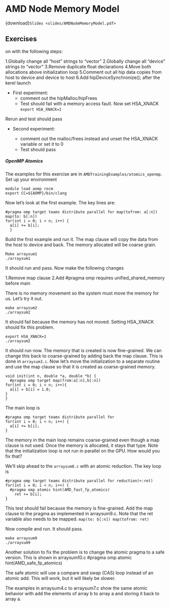 # AMD Node Memory Model

{download}`Slides <slides/AMDNodeMemoryModel.pdf>`

## Exercises

on with the following steps:

1.Globally change all “host” strings to “vector”
2.Globally change all “device” strings to “vector”
3.Remove duplicate float declarations
4.Move both allocations above initialization loop
5.Comment out all hip data copies from host to device and device to host
6.Add hipDeviceSynchronize(); after the kerel launch

* First experiment:
    * comment out the hipMalloc/hipFrees
    * Test should fail with a memory access fault. Now set HSA_XNACK
     `export HSA_XNACK=1`
 
 Rerun and test should pass
 
 * Second experiment: 
 
     * comment out the malloc/frees instead and unset the HSA_XNACK variable or set it to 0
     * Test should pass
 
 ##### OpenMP Atomics
 
 The examples for this exercise are in `AMDTrainingExamples/atomics_openmp`.
 Set up your environment
 ```
 module load aomp rocm
 export CC=${AOMP}/bin/clang
 ```
 Now let’s look at the first example. The key lines are:
 ```
 #pragma omp target teams distribute parallel for map(tofrom: a[:n]) map(to: b[:n])
 for(int i = 0; i < n; i++) {
   a[i] += b[i];
   }
   ```
   Build the first example and run it. The map clause will copy the data from the host to device and back. The memory allocated will be coarse grain.
   ```
   Make arraysum1
   ./arraysum1
   ```
   
   It should run and pass. Now make the following changes 
   
   1.Remove map clause
   2.Add #pragma omp requires unified_shared_memory before main
   
   There is no memory movement so the system must move the memory for us. Let’s try it out.
   ```
   make arraysum2
   ./arraysum2
   ```
   
   It should fail because the memory has not moved. Setting HSA_XNACK should fix this problem.
   ```
   export HSA_XNACK=1
   ./arraysum2
   ```
   It should run now. The memory that is created is now fine-grained. We can change this back to coarse-grained by adding back the map clause. This is done in `arraysum3.c`.
   Now let’s move the initialization to a separate routine and use the map clause so that it is created as coarse-grained memory.
   ```
   void init(int n, double *a, double *b) {
     #pragma omp target map(from:a[:n],b[:n])
 for(int i = 0; i < n; i++){
     a[i] = b[i] = 1.0;
   }
   }
   ```
   The main loop is
   ```
   #pragma omp target teams distribute parallel for
   for(int i = 0; i < n; i++) {
     a[i] += b[i];
 }
 ```
 The memory in the main loop remains coarse-grained even though a map clause is not used. Once the memory is allocated, it stays that type. Note that the initialization loop is not run in parallel on the GPU. How would you fix that?
 
 We’ll skip ahead to the `arraysum8.c` with an atomic reduction. The key loop is
 ```
 #pragma omp target teams distribute parallel for reduction(+:ret)
 for(int i = 0; i < n; i++) {
   #pragma omp atomic hint(AMD_fast_fp_atomics)
     ret += b[i];
 }
 ```
 This test should fail because the memory is fine-grained. Add the map clause to the pragma as implemented in arraysum9.c. Note that the ret variable also needs to be mapped.
 `map(to: b[:n]) map(tofrom: ret)`
 
 Now compile and run. It should pass.
 ```
 make arraysum9
 ./arraysum9
 ```
 
 Another solution to fix the problem is to change the atomic pragma to a safe version. This is shown in arraysum10.c
 #pragma omp atomic hint(AMD_safe_fp_atomics)
 
 The safe atomic will use a compare and swap (CAS) loop instead of an atomic add. This will work, but it will likely be slower.
 
 The examples in arraysum4.c to arraysum7.c show the same atomic behavior with add the elements of array b to array a and storing it back to array a. 
 
 
